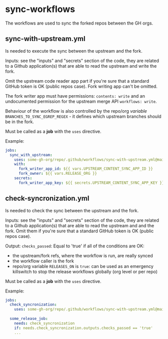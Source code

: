 # sync-workflows

The workflows are used to sync the forked repos between the GH orgs.

## sync-with-upstream.yml

Is needed to execute the sync between the upstream and the fork.

Inputs: see the "inputs" and "secrets" section of the code, they are related to a Github application(s) that are able to read the upstream and write the fork.

Omit the upstream code reader app part if you're sure that a standard GitHub token is OK (public repos case). Fork writing app can't be omitted.

The fork writer app must have permissions: `contents: write` and an undocumented permission for the upstream merge API `workflows: write`.

Behaviour of the workflow is also controlled by the repo/org _variable_ `BRANCHES_TO_SYNC_EGREP_REGEX` - it defines which upstream branches should be in the fork.

Must be called as a **job** with the `uses` directive.

Example:

```yml
jobs:
  sync_with_upstream:
    uses: some-gh-org/repo/.github/workflows/sync-with-upstream.yml@main
    with:
      fork_writer_app_id: ${{ vars.UPSTREAM_CONTENT_SYNC_APP_ID }}
      fork_owner: ${{ vars.RELEASE_ORG }}
    secrets:
      fork_writer_app_key: ${{ secrets.UPSTREAM_CONTENT_SYNC_APP_KEY }}
```

## check-syncronization.yml

Is needed to check the sync between the upstream and the fork.

Inputs: see the "inputs" and "secrets" section of the code, they are related to a Github application(s) that are able to read the upstream and and the fork. Omit them if you're sure that a standard GitHub token is OK (public repos case).

Output: `checks_passed`: Equal to 'true' if all of the conditions are OK:

- the upstream/fork refs, where the workflow is run, are really synced
- the workflow caller is the fork
- repo/org variable `RELEASES_ON` is `true`: can be used as an emergency killswitch to stop the release workflows globally (org level or per repo)

Must be called as a **job** with the `uses` directive.

Example:

```yml
jobs:
  check_syncronization:
    uses: some-gh-org/repo/.github/workflows/sync-with-upstream.yml@main
  
  some_release_job:
    needs: check_syncronization
    if: needs.check_syncronization.outputs.checks_passed == 'true'
    ...
```
